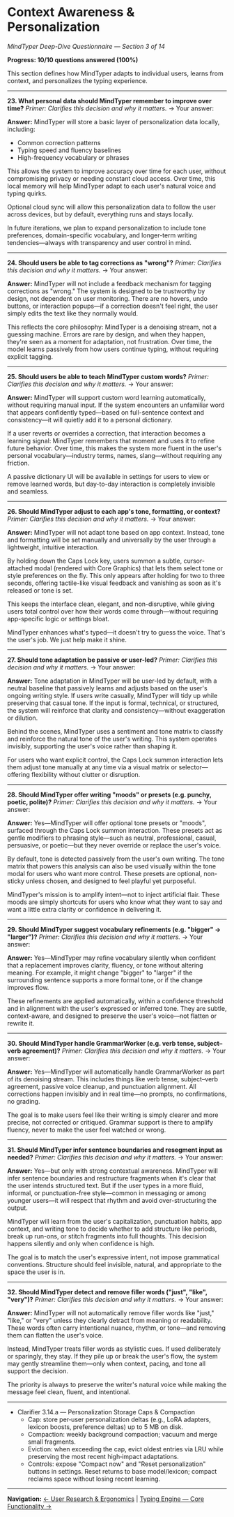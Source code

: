 # Context Awareness & Personalization

_MindTyper Deep-Dive Questionnaire — Section 3 of 14_

**Progress: 10/10 questions answered (100%)**

This section defines how MindTyper adapts to individual users, learns from context, and personalizes the typing experience.

---

**23. What personal data should MindTyper remember to improve over time?**
_Primer: Clarifies this decision and why it matters._
→ Your answer:

**Answer:** MindTyper will store a basic layer of personalization data locally, including:

- Common correction patterns
- Typing speed and fluency baselines
- High-frequency vocabulary or phrases

This allows the system to improve accuracy over time for each user, without compromising privacy or needing constant cloud access. Over time, this local memory will help MindTyper adapt to each user's natural voice and typing quirks.

Optional cloud sync will allow this personalization data to follow the user across devices, but by default, everything runs and stays locally.

In future iterations, we plan to expand personalization to include tone preferences, domain-specific vocabulary, and longer-term writing tendencies—always with transparency and user control in mind.

---

**24. Should users be able to tag corrections as "wrong"?**
_Primer: Clarifies this decision and why it matters._
→ Your answer:

**Answer:** MindTyper will not include a feedback mechanism for tagging corrections as "wrong." The system is designed to be trustworthy by design, not dependent on user monitoring. There are no hovers, undo buttons, or interaction popups—if a correction doesn't feel right, the user simply edits the text like they normally would.

This reflects the core philosophy: MindTyper is a denoising stream, not a guessing machine. Errors are rare by design, and when they happen, they're seen as a moment for adaptation, not frustration. Over time, the model learns passively from how users continue typing, without requiring explicit tagging.

---

**25. Should users be able to teach MindTyper custom words?**
_Primer: Clarifies this decision and why it matters._
→ Your answer:

**Answer:** MindTyper will support custom word learning automatically, without requiring manual input. If the system encounters an unfamiliar word that appears confidently typed—based on full-sentence context and consistency—it will quietly add it to a personal dictionary.

If a user reverts or overrides a correction, that interaction becomes a learning signal: MindTyper remembers that moment and uses it to refine future behavior. Over time, this makes the system more fluent in the user's personal vocabulary—industry terms, names, slang—without requiring any friction.

A passive dictionary UI will be available in settings for users to view or remove learned words, but day-to-day interaction is completely invisible and seamless.

---

**26. Should MindTyper adjust to each app's tone, formatting, or context?**
_Primer: Clarifies this decision and why it matters._
→ Your answer:

**Answer:** MindTyper will not adapt tone based on app context. Instead, tone and formatting will be set manually and universally by the user through a lightweight, intuitive interaction.

By holding down the Caps Lock key, users summon a subtle, cursor-attached modal (rendered with Core Graphics) that lets them select tone or style preferences on the fly. This only appears after holding for two to three seconds, offering tactile-like visual feedback and vanishing as soon as it's released or tone is set.

This keeps the interface clean, elegant, and non-disruptive, while giving users total control over how their words come through—without requiring app-specific logic or settings bloat.

MindTyper enhances what's typed—it doesn't try to guess the voice. That's the user's job. We just help make it shine.

---

**27. Should tone adaptation be passive or user-led?**
_Primer: Clarifies this decision and why it matters._
→ Your answer:

**Answer:** Tone adaptation in MindTyper will be user-led by default, with a neutral baseline that passively learns and adjusts based on the user's ongoing writing style. If users write casually, MindTyper will tidy up while preserving that casual tone. If the input is formal, technical, or structured, the system will reinforce that clarity and consistency—without exaggeration or dilution.

Behind the scenes, MindTyper uses a sentiment and tone matrix to classify and reinforce the natural tone of the user's writing. This system operates invisibly, supporting the user's voice rather than shaping it.

For users who want explicit control, the Caps Lock summon interaction lets them adjust tone manually at any time via a visual matrix or selector—offering flexibility without clutter or disruption.

---

**28. Should MindTyper offer writing "moods" or presets (e.g. punchy, poetic, polite)?**
_Primer: Clarifies this decision and why it matters._
→ Your answer:

**Answer:** Yes—MindTyper will offer optional tone presets or "moods", surfaced through the Caps Lock summon interaction. These presets act as gentle modifiers to phrasing style—such as neutral, professional, casual, persuasive, or poetic—but they never override or replace the user's voice.

By default, tone is detected passively from the user's own writing. The tone matrix that powers this analysis can also be used visually within the tone modal for users who want more control. These presets are optional, non-sticky unless chosen, and designed to feel playful yet purposeful.

MindTyper's mission is to amplify intent—not to inject artificial flair. These moods are simply shortcuts for users who know what they want to say and want a little extra clarity or confidence in delivering it.

---

**29. Should MindTyper suggest vocabulary refinements (e.g. "bigger" → "larger")?**
_Primer: Clarifies this decision and why it matters._
→ Your answer:

**Answer:** Yes—MindTyper may refine vocabulary silently when confident that a replacement improves clarity, fluency, or tone without altering meaning. For example, it might change "bigger" to "larger" if the surrounding sentence supports a more formal tone, or if the change improves flow.

These refinements are applied automatically, within a confidence threshold and in alignment with the user's expressed or inferred tone. They are subtle, context-aware, and designed to preserve the user's voice—not flatten or rewrite it.

---

**30. Should MindTyper handle GrammarWorker (e.g. verb tense, subject–verb agreement)?**
_Primer: Clarifies this decision and why it matters._
→ Your answer:

**Answer:** Yes—MindTyper will automatically handle GrammarWorker as part of its denoising stream. This includes things like verb tense, subject–verb agreement, passive voice cleanup, and punctuation alignment. All corrections happen invisibly and in real time—no prompts, no confirmations, no grading.

The goal is to make users feel like their writing is simply clearer and more precise, not corrected or critiqued. Grammar support is there to amplify fluency, never to make the user feel watched or wrong.

---

**31. Should MindTyper infer sentence boundaries and resegment input as needed?**
_Primer: Clarifies this decision and why it matters._
→ Your answer:

**Answer:** Yes—but only with strong contextual awareness. MindTyper will infer sentence boundaries and restructure fragments when it's clear that the user intends structured text. But if the user types in a more fluid, informal, or punctuation-free style—common in messaging or among younger users—it will respect that rhythm and avoid over-structuring the output.

MindTyper will learn from the user's capitalization, punctuation habits, app context, and writing tone to decide whether to add structure like periods, break up run-ons, or stitch fragments into full thoughts. This decision happens silently and only when confidence is high.

The goal is to match the user's expressive intent, not impose grammatical conventions. Structure should feel invisible, natural, and appropriate to the space the user is in.

---

**32. Should MindTyper detect and remove filler words ("just", "like", "very")?**
_Primer: Clarifies this decision and why it matters._
→ Your answer:

**Answer:** MindTyper will not automatically remove filler words like "just," "like," or "very" unless they clearly detract from meaning or readability. These words often carry intentional nuance, rhythm, or tone—and removing them can flatten the user's voice.

Instead, MindTyper treats filler words as stylistic cues. If used deliberately or sparingly, they stay. If they pile up or break the user's flow, the system may gently streamline them—only when context, pacing, and tone all support the decision.

The priority is always to preserve the writer's natural voice while making the message feel clean, fluent, and intentional.

---

- Clarifier 3.14.a — Personalization Storage Caps & Compaction
  - Cap: store per‑user personalization deltas (e.g., LoRA adapters, lexicon boosts, preference deltas) up to 5 MB on disk.
  - Compaction: weekly background compaction; vacuum and merge small fragments.
  - Eviction: when exceeding the cap, evict oldest entries via LRU while preserving the most recent high‑impact adaptations.
  - Controls: expose "Compact now" and "Reset personalization" buttons in settings. Reset returns to base model/lexicon; compact reclaims space without losing recent learning.

---

**Navigation:**
[← User Research & Ergonomics](02_user_research_ergonomics.md) | [Typing Engine — Core Functionality →](04_typing_engine_core.md)
